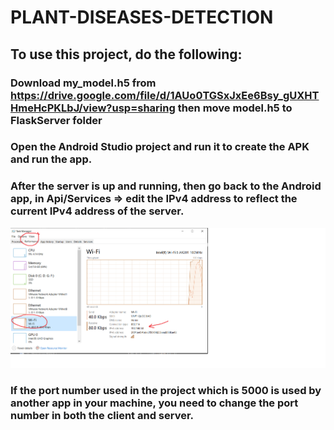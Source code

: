 # PLANT-DISEASES-DETECTION

## To use this project, do the following:
### Download my_model.h5 from https://drive.google.com/file/d/1AUo0TGSxJxEe6Bsy_gUXHTHmeHcPKLbJ/view?usp=sharing then move model.h5 to FlaskServer folder
### Open the Android Studio project and run it to create the APK and run the app.
### After the server is up and running, then go back to the Android app, in Api/Services => edit the IPv4 address to reflect the current IPv4 address of the server. 
![](ipv4.png)
### If the port number used in the project which is 5000 is used by another app in your machine, you need to change the port number in both the client and server.

